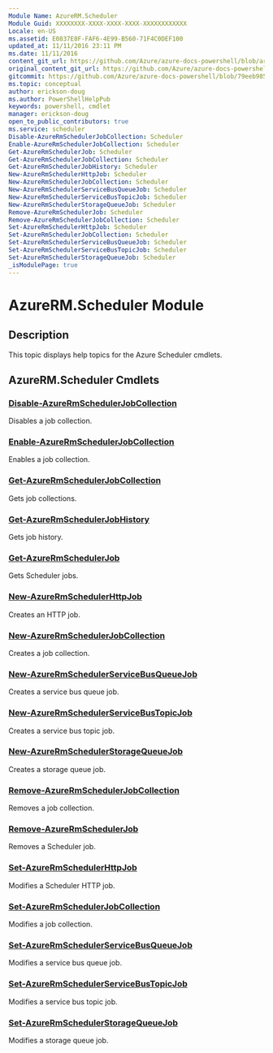 ```yaml
---
Module Name: AzureRM.Scheduler
Module Guid: XXXXXXXX-XXXX-XXXX-XXXX-XXXXXXXXXXXX
Locale: en-US
ms.assetid: E0837E8F-FAF6-4E99-B560-71F4C0DEF100
updated_at: 11/11/2016 23:11 PM
ms.date: 11/11/2016
content_git_url: https://github.com/Azure/azure-docs-powershell/blob/armsql/azureps-cmdlets-docs/ResourceManager/AzureRM.Scheduler/v0.10.0/AzureRM.Scheduler.md
original_content_git_url: https://github.com/Azure/azure-docs-powershell/blob/armsql/azureps-cmdlets-docs/ResourceManager/AzureRM.Scheduler/v0.10.0/AzureRM.Scheduler.md
gitcommit: https://github.com/Azure/azure-docs-powershell/blob/79eeb985ea480979357fb4695832a0c3d29a48bf
ms.topic: conceptual
author: erickson-doug
ms.author: PowerShellHelpPub
keywords: powershell, cmdlet
manager: erickson-doug
open_to_public_contributors: true
ms.service: scheduler
Disable-AzureRmSchedulerJobCollection: Scheduler
Enable-AzureRmSchedulerJobCollection: Scheduler
Get-AzureRmSchedulerJob: Scheduler
Get-AzureRmSchedulerJobCollection: Scheduler
Get-AzureRmSchedulerJobHistory: Scheduler
New-AzureRmSchedulerHttpJob: Scheduler
New-AzureRmSchedulerJobCollection: Scheduler
New-AzureRmSchedulerServiceBusQueueJob: Scheduler
New-AzureRmSchedulerServiceBusTopicJob: Scheduler
New-AzureRmSchedulerStorageQueueJob: Scheduler
Remove-AzureRmSchedulerJob: Scheduler
Remove-AzureRmSchedulerJobCollection: Scheduler
Set-AzureRmSchedulerHttpJob: Scheduler
Set-AzureRmSchedulerJobCollection: Scheduler
Set-AzureRmSchedulerServiceBusQueueJob: Scheduler
Set-AzureRmSchedulerServiceBusTopicJob: Scheduler
Set-AzureRmSchedulerStorageQueueJob: Scheduler
_isModulePage: true
---
```


# AzureRM.Scheduler Module
## Description
This topic displays help topics for the Azure Scheduler cmdlets.

## AzureRM.Scheduler Cmdlets
### [Disable-AzureRmSchedulerJobCollection](Disable-AzureRmSchedulerJobCollection.md)
Disables a job collection.


### [Enable-AzureRmSchedulerJobCollection](Enable-AzureRmSchedulerJobCollection.md)
Enables a job collection.


### [Get-AzureRmSchedulerJobCollection](Get-AzureRmSchedulerJobCollection.md)
Gets job collections.


### [Get-AzureRmSchedulerJobHistory](Get-AzureRmSchedulerJobHistory.md)
Gets job history.


### [Get-AzureRmSchedulerJob](Get-AzureRmSchedulerJob.md)
Gets Scheduler jobs.


### [New-AzureRmSchedulerHttpJob](New-AzureRmSchedulerHttpJob.md)
Creates an HTTP job.


### [New-AzureRmSchedulerJobCollection](New-AzureRmSchedulerJobCollection.md)
Creates a job collection.


### [New-AzureRmSchedulerServiceBusQueueJob](New-AzureRmSchedulerServiceBusQueueJob.md)
Creates a service bus queue job.


### [New-AzureRmSchedulerServiceBusTopicJob](New-AzureRmSchedulerServiceBusTopicJob.md)
Creates a service bus topic job.


### [New-AzureRmSchedulerStorageQueueJob](New-AzureRmSchedulerStorageQueueJob.md)
Creates a storage queue job.


### [Remove-AzureRmSchedulerJobCollection](Remove-AzureRmSchedulerJobCollection.md)
Removes a job collection.


### [Remove-AzureRmSchedulerJob](Remove-AzureRmSchedulerJob.md)
Removes a Scheduler job.


### [Set-AzureRmSchedulerHttpJob](Set-AzureRmSchedulerHttpJob.md)
Modifies a Scheduler HTTP job.


### [Set-AzureRmSchedulerJobCollection](Set-AzureRmSchedulerJobCollection.md)
Modifies a job collection.


### [Set-AzureRmSchedulerServiceBusQueueJob](Set-AzureRmSchedulerServiceBusQueueJob.md)
Modifies a service bus queue job.


### [Set-AzureRmSchedulerServiceBusTopicJob](Set-AzureRmSchedulerServiceBusTopicJob.md)
Modifies a service bus topic job.


### [Set-AzureRmSchedulerStorageQueueJob](Set-AzureRmSchedulerStorageQueueJob.md)
Modifies a storage queue job.



